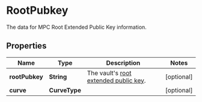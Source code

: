 

# RootPubkey

The data for MPC Root Extended Public Key information.

## Properties

| Name | Type | Description | Notes |
|------------ | ------------- | ------------- | -------------|
|**rootPubkey** | **String** | The vault&#39;s [root extended public key](https://manuals.cobo.com/en/portal/mpc-wallets/ocw/tss-node-deployment#tss-node-on-cobo-portal-and-mpc-root-extended-public-key). |  [optional] |
|**curve** | **CurveType** |  |  [optional] |



